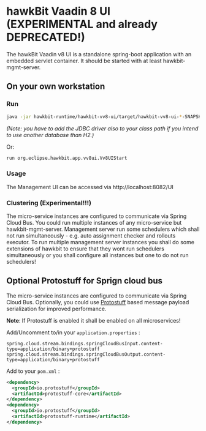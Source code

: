 # hawkBit Vaadin 8 UI  (EXPERIMENTAL and already DEPRECATED!)
The hawkBit Vaadin v8 UI is a standalone spring-boot application with an embedded servlet container. It should be started with at least hawkbit-mgmt-server.

## On your own workstation

### Run

```bash
java -jar hawkbit-runtime/hawkbit-vv8-ui/target/hawkbit-vv8-ui-*-SNAPSHOT.jar
```

_(Note: you have to add the JDBC driver also to your class path if you intend to use another database than H2.)_

Or:

```bash
run org.eclipse.hawkbit.app.vv8ui.Vv8UIStart
```

### Usage
The Management UI can be accessed via http://localhost:8082/UI

### Clustering (Experimental!!!)
The micro-service instances are configured to communicate via Spring Cloud Bus. You could run multiple instances of any micro-service but hawkbit-mgmt-server. Management server run some schedulers which shall not run simultaneously - e.g. auto assignment checker and rollouts executor. To run multiple management server instances you shall do some extensions of hawkbit to ensure that they wont run schedulers simultaneously or you shall configure all instances but one to do not run schedulers!

## Optional Protostuff for Sprign cloud bus
The micro-service instances are configured to communicate via Spring Cloud Bus. Optionally, you could use [Protostuff](https://github.com/protostuff/protostuff) based message payload serialization for improved performance.

**Note**: If Protostuff is enabled it shall be enabled on all microservices!

Add/Uncomment to/in your `application.properties` :

```properties
spring.cloud.stream.bindings.springCloudBusInput.content-type=application/binary+protostuff
spring.cloud.stream.bindings.springCloudBusOutput.content-type=application/binary+protostuff
```

Add to your `pom.xml` :

```xml
<dependency>
  <groupId>io.protostuff</groupId>
  <artifactId>protostuff-core</artifactId>
</dependency>
<dependency>
  <groupId>io.protostuff</groupId>
  <artifactId>protostuff-runtime</artifactId>
</dependency>
```